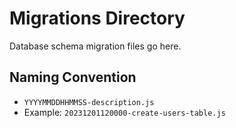 
# Migrations Directory

Database schema migration files go here.

## Naming Convention
- `YYYYMMDDHHMMSS-description.js`
- Example: `20231201120000-create-users-table.js`
